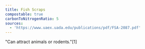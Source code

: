 ```yaml
---
title: Fish Scraps
compostable: true
carbonToNitrogenRatio: 5
sources:
  - 'https://www.uaex.uada.edu/publications/pdf/FSA-2087.pdf'
---
```


"Can attract animals or rodents."\[1]
